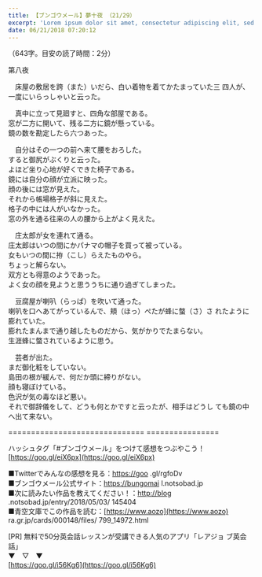 ```yaml
---
title: 【ブンゴウメール】夢十夜 （21/29）
excerpt: 'Lorem ipsum dolor sit amet, consectetur adipiscing elit, sed do eiusmod tempor incididunt ut labore et dolore magna aliqua. Praesent elementum facilisis leo vel fringilla est ullamcorper eget. At imperdiet dui accumsan sit amet nulla facilisi morbi tempus.'
date: 06/21/2018 07:20:12
---
```


（643字。目安の読了時間：2分）

第八夜

  
　床屋の敷居を跨（また）いだら、白い着物を着てかたまっていた三 四人が、一度にいらっしゃいと云った。

  
　真中に立って見廻すと、四角な部屋である。  
窓が二方に開いて、残る二方に鏡が懸っている。  
鏡の数を勘定したら六つあった。

  
　自分はその一つの前へ来て腰をおろした。  
すると御尻がぶくりと云った。  
よほど坐り心地が好くできた椅子である。  
鏡には自分の顔が立派に映った。  
顔の後には窓が見えた。  
それから帳場格子が斜に見えた。  
格子の中には人がいなかった。  
窓の外を通る往来の人の腰から上がよく見えた。

  
　庄太郎が女を連れて通る。  
庄太郎はいつの間にかパナマの帽子を買って被っている。  
女もいつの間に拵（こし）らえたものやら。  
ちょっと解らない。  
双方とも得意のようであった。  
よく女の顔を見ようと思ううちに通り過ぎてしまった。

  
　豆腐屋が喇叭（らっぱ）を吹いて通った。  
喇叭を口へあてがっているんで、頬（ほっ）ぺたが蜂に螫（さ）さ れたように膨れていた。  
膨れたまんまで通り越したものだから、気がかりでたまらない。  
生涯蜂に螫されているように思う。

  
　芸者が出た。  
まだ御化粧をしていない。  
島田の根が緩んで、何だか頭に締りがない。  
顔も寝ぼけている。  
色沢が気の毒なほど悪い。  
それで御辞儀をして、どうも何とかですと云ったが、相手はどうし ても鏡の中へ出て来ない。

\============================== ================

ハッシュタグ「#ブンゴウメール」をつけて感想をつぶやこう！ [https://goo.gl/eiX6px](https://goo.gl/eiX6px)

■Twitterでみんなの感想を見る：[https://goo](https://goo) .gl/rgfoDv  
■ブンゴウメール公式サイト：[https://bungomai](https://bungomai) l.notsobad.jp  
■次に読みたい作品を教えてください！：[http://blog](http://blog) .notsobad.jp/entry/2018/05/03/ 145404  
■青空文庫でこの作品を読む：[https://www.aozo](https://www.aozo) ra.gr.jp/cards/000148/files/ 799\_14972.html

\[PR\] 無料で50分英会話レッスンが受講できる人気のアプリ「レアジョ ブ英会話」  
▼　▽　▼  
[https://goo.gl/i56Kg6](https://goo.gl/i56Kg6)